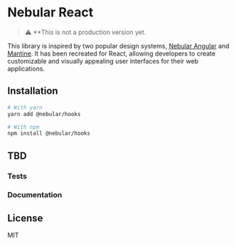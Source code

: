 # Nebular React

> :warning: \*\*This is not a production version yet.

This library is inspired by two popular design systems, [Nebular Angular](https://akveo.github.io/nebular/) and [Mantine](https://mantine.dev/). It has been recreated for React, allowing developers to create customizable and visually appealing user interfaces for their web applications.

## Installation

```bash
# With yarn
yarn add @nebular/hooks

# With npm
npm install @nebular/hooks
```

## TBD

### Tests

### Documentation

## License

MIT
